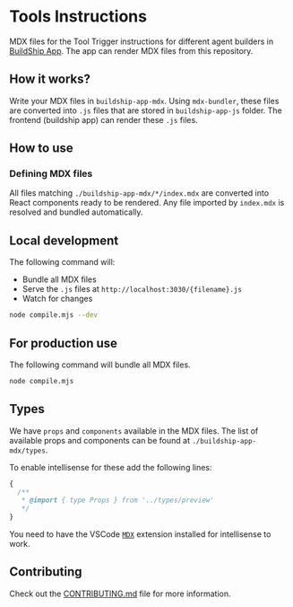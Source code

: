 # Tools Instructions

MDX files for the Tool Trigger instructions for different agent builders in [BuildShip App](https://app.buildship.com). The app can render MDX files from this repository.

## How it works?

Write your MDX files in `buildship-app-mdx`. Using `mdx-bundler`, these files are converted into `.js` files that are
stored in `buildship-app-js` folder. The frontend (buildship app) can render these `.js` files.

## How to use

### Defining MDX files

All files matching `./buildship-app-mdx/*/index.mdx` are converted into React components ready to be rendered. Any file
imported by `index.mdx` is resolved and bundled automatically.

## Local development

The following command will:

- Bundle all MDX files
- Serve the `.js` files at `http://localhost:3030/{filename}.js`
- Watch for changes

```bash
node compile.mjs --dev
```

## For production use

The following command will bundle all MDX files.

```bash
node compile.mjs
```

## Types

We have `props` and `components` available in the MDX files. The list of available props and components can be found at
`./buildship-app-mdx/types`.

To enable intellisense for these add the following lines:

```typescript
{
  /**
   * @import { type Props } from '../types/preview'
   */
}
```

You need to have the VSCode [`MDX`](https://marketplace.visualstudio.com/items/?itemName=unifiedjs.vscode-mdx) extension
installed for intellisense to work.

## Contributing

Check out the [CONTRIBUTING.md](CONTRIBUTING.md) file for more information.